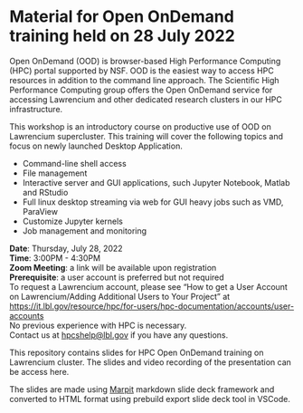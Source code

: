 # Material for Open OnDemand training held on 28 July 2022

Open OnDemand (OOD) is browser-based High Performance Computing (HPC) portal supported by NSF. OOD is the easiest way to access HPC resources in addition to the command line approach. The Scientific High Performance Computing group offers the Open OnDemand service for accessing Lawrencium and other dedicated research clusters in our HPC infrastructure.

This workshop is an introductory course on productive use of OOD on Lawrencium supercluster. This training will cover the following topics and focus on newly launched Desktop Application.

* Command-line shell access
* File management
* Interactive server and GUI applications, such Jupyter Notebook, Matlab and RStudio
* Full linux desktop streaming via web for GUI heavy jobs such as VMD, ParaView
* Customize Jupyter kernels 
* Job management and monitoring

**Date**: Thursday, July 28, 2022\
**Time**: 3:00PM - 4:30PM\
**Zoom Meeting**: a link will be available upon registration\
**Prerequisite**: a user account is preferred but not required\
To request a Lawrencium account, please see “How to get a User Account on Lawrencium/Adding Additional Users to Your Project” at https://it.lbl.gov/resource/hpc/for-users/hpc-documentation/accounts/user-accounts \
No previous experience with HPC is necessary.\
Contact us at hpcshelp@lbl.gov if you have any questions.

This repository contains slides for HPC Open OnDemand training on Lawrencium cluster. The slides and video recording of the presentation can be access here.

The slides are made using [Marpit](https://marpit.marp.app) markdown slide deck framework and converted to HTML format using prebuild export slide deck tool in VSCode.
